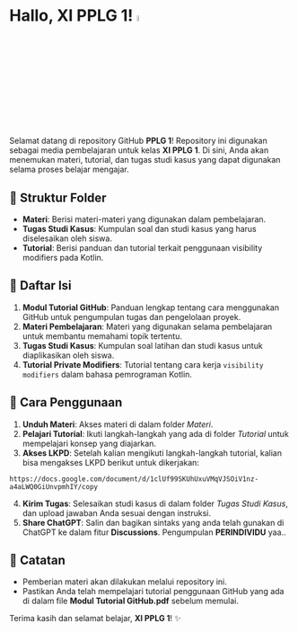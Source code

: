 # Hallo, XI PPLG 1! <a href="https://github.com/faishalfhid/pplg-1-github"><img src="https://media.giphy.com/media/hvRJCLFzcasrR4ia7z/giphy.gif" width="5%"></a>

Selamat datang di repository GitHub **PPLG 1**! Repository ini digunakan sebagai media pembelajaran untuk kelas **XI PPLG 1**. Di sini, Anda akan menemukan materi, tutorial, dan tugas studi kasus yang dapat digunakan selama proses belajar mengajar.

## 📂 Struktur Folder

- **Materi**: Berisi materi-materi yang digunakan dalam pembelajaran.
- **Tugas Studi Kasus**: Kumpulan soal dan studi kasus yang harus diselesaikan oleh siswa.
- **Tutorial**: Berisi panduan dan tutorial terkait penggunaan visibility modifiers pada Kotlin.

## 📄 Daftar Isi

1. **Modul Tutorial GitHub**: Panduan lengkap tentang cara menggunakan GitHub untuk pengumpulan tugas dan pengelolaan proyek.
2. **Materi Pembelajaran**: Materi yang digunakan selama pembelajaran untuk membantu memahami topik tertentu.
3. **Tugas Studi Kasus**: Kumpulan soal latihan dan studi kasus untuk diaplikasikan oleh siswa.
4. **Tutorial Private Modifiers**: Tutorial tentang cara kerja `visibility modifiers` dalam bahasa pemrograman Kotlin.

## 📝 Cara Penggunaan

1. **Unduh Materi**: Akses materi di dalam folder *Materi*.
2. **Pelajari Tutorial**: Ikuti langkah-langkah yang ada di folder *Tutorial* untuk mempelajari konsep yang diajarkan.
3. **Akses LKPD**: Setelah kalian mengikuti langkah-langkah tutorial, kalian bisa mengakses LKPD berikut untuk dikerjakan:
```
https://docs.google.com/document/d/1clUf99SKUhUxuVMqVJSOiV1nz-a4aLWQ0GiUnvpmhIY/copy
```
4. **Kirim Tugas**: Selesaikan studi kasus di dalam folder *Tugas Studi Kasus*, dan upload jawaban Anda sesuai dengan instruksi.
5. **Share ChatGPT**: Salin dan bagikan sintaks yang anda telah gunakan di ChatGPT ke dalam fitur **Discussions**. Pengumpulan **PERINDIVIDU** yaa..

## 📢 Catatan

- Pemberian materi akan dilakukan melalui repository ini.
- Pastikan Anda telah mempelajari tutorial penggunaan GitHub yang ada di dalam file **Modul Tutorial GitHub.pdf** sebelum memulai.

Terima kasih dan selamat belajar, **XI PPLG 1**! ✨

